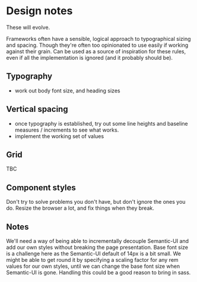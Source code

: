 # Design notes
These will evolve.

Frameworks often have a sensible, logical approach to typographical sizing and spacing. Though they're often too opinionated to use easily if working against their grain. Can be used as a source of inspiration for these rules, even if all the implementation is ignored (and it probably should be).

## Typography
- work out body font size, and heading sizes

## Vertical spacing
- once typography is established, try out some line heights and baseline measures / increments to see what works.
- implement the working set of values

## Grid
TBC

## Component styles
Don't try to solve problems you don't have, but don't ignore the ones you do. Resize the browser a lot, and fix things when they break.

## Notes
We'll need a way of being able to incrementally decouple Semantic-UI and add our own styles without breaking the page presentation. Base font size is a challenge here as the Semantic-UI default of 14px is a bit small. We might be able to get round it by specifying a scaling factor for any rem values for our own styles, until we can change the base font size when Semantic-UI is gone. Handling this could be a good reason to bring in sass.
